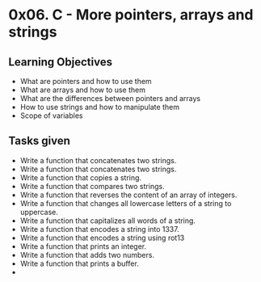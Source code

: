 # 0x06. C - More pointers, arrays and strings

## Learning Objectives

* What are pointers and how to use them
* What are arrays and how to use them
* What are the differences between pointers and arrays
* How to use strings and how to manipulate them
* Scope of variables

## Tasks given

* Write a function that concatenates two strings.
* Write a function that concatenates two strings.
* Write a function that copies a string.
* Write a function that compares two strings.
* Write a function that reverses the content of an array of integers.
* Write a function that changes all lowercase letters of a string to uppercase.
* Write a function that capitalizes all words of a string.
* Write a function that encodes a string into 1337.
* Write a function that encodes a string using rot13
* Write a function that prints an integer.
* Write a function that adds two numbers.
* Write a function that prints a buffer.
* 
